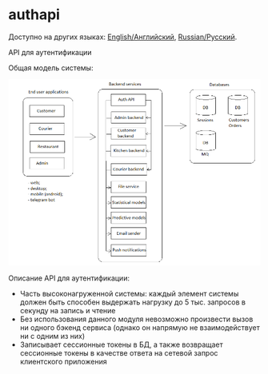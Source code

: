 # authapi

Доступно на других языках: [English/Английский](authapi.md), [Russian/Русский](authapi.ru.md). 

API для аутентификации 

Общая модель системы: 

![system_overall](img/system_overall.png)

Описание API для аутентификации: 
- Часть высоконагруженной системы: каждый элемент системы должен быть способен выдержать нагрузку до 5 тыс. запросов в секунду на запись и чтение
- Без использования данного модуля невозможно произвести вызов ни одного бэкенд сервиса (однако он напрямую не взаимодействует ни с одним из них)
- Записывает сессионные токены в БД, а также возвращает сессионные токены в качестве ответа на сетевой запрос клиентского приложения
